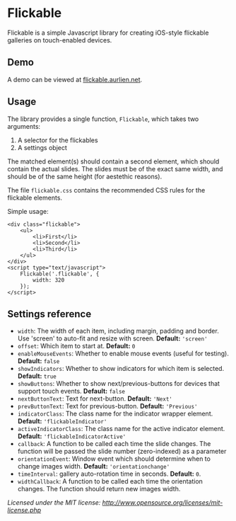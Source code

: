 Flickable
=========

Flickable is a simple Javascript library for creating iOS-style flickable galleries on touch-enabled devices.

Demo
----

A demo can be viewed at [flickable.aurlien.net](http://flickable.aurlien.net).

Usage
-----

The library provides a single function, `Flickable`, which takes two arguments:

1. A selector for the flickables
2. A settings object

The matched element(s) should contain a second element, which should contain the actual slides. The slides must be of the exact same width, and should be of the same height (for aestethic reasons).

The file `flickable.css` contains the recommended CSS rules for the flickable elements.

Simple usage:

    <div class="flickable">
        <ul>
            <li>First</li>
            <li>Second</li>
            <li>Third</li>
        </ul>
    </div>
    <script type="text/javascript">
        Flickable('.flickable', {
            width: 320
        });
    </script>

Settings reference
------------------

- `width`: The width of each item, including margin, padding and border. Use 'screen' to auto-fit and resize with screen. **Default:** `'screen'`
- `offset`: Which item to start at. **Default:** `0`
- `enableMouseEvents`: Whether to enable mouse events (useful for testing). **Default:** `false`
- `showIndicators`: Whether to show indicators for which item is selected. **Default:** `true`
- `showButtons`: Whether to show next/previous-buttons for devices that support touch events. **Default:** `false`
- `nextButtonText`: Text for next-button. **Default:** `'Next'`
- `prevButtonText`: Text for previous-button. **Default:** `'Previous'`
- `indicatorClass`: The class name for the indicator wrapper element. **Default:** `'flickableIndicator'`
- `activeIndicatorClass`: The class name for the active indicator element. **Default:** `'flickableIndicatorActive'`
- `callback`: A function to be called each time the slide changes. The function will be passed the slide number (zero-indexed) as a parameter
- `orientationEvent`: Window event which should determine when to change images width. **Default:** `'orientationchange'`
- `timeInterval`: gallery auto-rotation time in seconds. **Default:** `0`.
- `widthCallback`: A function to be called each time the orientation changes. The function should return new images width.

_Licensed under the MIT license: http://www.opensource.org/licenses/mit-license.php_